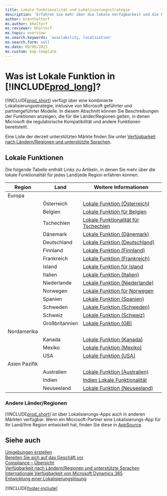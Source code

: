 ```yaml
---
title: Lokale Funktionalität und Lokalisierungsstrategie
description: 'Erfahren Sie mehr über die lokale Verfügbarkeit und die Einhaltung von Vorschriften in Business Central für die Länder/Regionen, in denen Microsoft die lokale Funktionalität bereitstellt.'
author: brentholtorf
ms.author: bholtorf
ms.reviewer: bholtorf
ms.topic: overview
ms.search.keywords: 'availability, localization'
ms.search.form: null
ms.date: 09/05/2023
ms.custom: bap-template
---
```

# Was ist Lokale Funktion in [!INCLUDE[prod_long](includes/prod_long.md)]?

[!INCLUDE[prod_short](includes/prod_short.md)] verfügt über eine kombinierte Lokalisierungsstrategie, inklusive von Microsoft geführter und partnergeführter Modelle. In diesem Abschnitt können Sie Beschreibungen der Funktionen anzeigen, die für die Länder/Regionen gelten, in denen Microsoft die regulatorische Kompatibilität und andere Funktionen bereitstellt.  

Eine Liste der derzeit unterstützten Märkte finden Sie unter [Verfügbarkeit nach Ländern/Regionen und unterstützte Sprachen](/dynamics365/business-central/dev-itpro/compliance/apptest-countries-and-translations?toc=/dynamics365/business-central/toc.json).  

## Lokale Funktionen

Die folgende Tabelle enthält Links zu Artikeln, in denen Sie mehr über die lokale Funktionalität für jedes Land/jede Region erfahren können.

| Region | Land | Weitere Informationen |
| --- | --- |--- |
| Europa |  | |
|        | Österreich | [Lokale Funktion (Österreich)](localfunctionality/austria/austria-local-functionality.md) |
|        | Belgien | [Lokale Funktion für Belgien](localfunctionality/belgium/belgium-local-functionality.md) |
|        | Tschechien | [Lokale Funktionalität für Tschechien](localfunctionality/czech/czech-local-functionality.md) |
|        | Dänemark | [Lokale Funktion (Dänemark)](localfunctionality/denmark/denmark-local-functionality.md) |
|        | Deutschland | [Lokale Funktion (Deutschland)](localfunctionality/germany/germany-local-functionality.md) |
|        | Finnland | [Lokale Funktion (Finnland)](localfunctionality/finland/finland-local-functionality.md) |
|        | Frankreich | [Lokale Funktion (Frankreich)](localfunctionality/france/france-local-functionality.md) |
|        | Island | [Lokale Funktion für Island](localfunctionality/iceland/iceland-local-functionality.md) |
|        | Italien | [Lokale Funktion (Italien)](localfunctionality/italy/italy-local-functionality.md) |
|        | Niederlande | [Lokale Funktion (Niederlande)](localfunctionality/netherlands/netherlands-local-functionality.md) |
|        | Norwegen | [Lokale Funktion für Norwegen](localfunctionality/norway/norway-local-functionality.md) |
|        | Spanien | [Lokale Funktion (Spanien)](localfunctionality/spain/spain-local-functionality.md) |
|        | Schweden | [Lokale Funktion (Schweden)](localfunctionality/sweden/sweden-local-functionality.md) |
|        | Schweiz | [Lokale Funktion (Schweiz)](localfunctionality/switzerland/switzerland-local-functionality.md) |
|        | Großbritannien | [Lokale Funktion (GB)](localfunctionality/unitedkingdom/united-kingdom-local-functionality.md) |
| Nordamerika |       |  |
|        | Kanada|[Lokale Funktion (Kanada)](localfunctionality/canada/canada-local-functionality.md) |
|        | Mexiko | [Lokale Funktion (Mexiko)](localfunctionality/mexico/mexico-local-functionality.md) |
|        | USA|[Lokale Funktion (USA)](localfunctionality/unitedstates/united-states-local-functionality.md) |
| Asien Pazifik |       |  |
|        | Australien | [Lokale Funktion (Australien)](localfunctionality/australia/australia-local-functionality.md) |
|        | Indien | [Indien Lokale Funktionalität](LocalFunctionality/India/india-local-functionality.md) |
|        | Neuseeland | [Lokale Funktion (Neuseeland)](localfunctionality/newzealand/new-zealand-local-functionality.md) |

### Andere Länder/Regionen

[!INCLUDE[prod_short](includes/prod_short.md)] ist über Lokalisierungs-Apps auch in anderen Märkten verfügbar. Wenn ein Microsoft-Partner eine Lokalisierungs-App für Ihr Land/Ihre Region entwickelt hat, finden Sie diese in [AppSource](https://go.microsoft.com/fwlink/?linkid=2081646).

## Siehe auch

[Umgebungen erstellen](/dynamics365/business-central/dev-itpro/administration/tenant-admin-center-environments)  
[Bereiten Sie sich auf das Geschäft vor](ui-get-ready-business.md)  
[Compliance – Übersicht](compliance/compliance-overview.md)  
[Verfügbarkeit nach Ländern/Regionen und unterstützte Sprachen](/dynamics365/business-central/dev-itpro/compliance/apptest-countries-and-translations?toc=/dynamics365/business-central/toc.json)  
[Internationale Verfügbarkeit von Microsoft Dynamics 365](/dynamics365/get-started/availability)  
[Entwicklung einer Lokalisierungslösung](/dynamics365/business-central/dev-itpro/developer/readiness/readiness-develop-localization)  


[!INCLUDE[footer-include](includes/footer-banner.md)]
